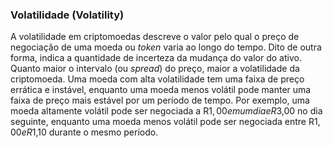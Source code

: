 ### Volatilidade (Volatility)

A volatilidade em criptomoedas descreve o valor pelo qual o preço de negociação de uma moeda ou _token_ varia ao longo do tempo. Dito de outra forma, indica a quantidade de incerteza da mudança do valor do ativo. Quanto maior o intervalo (ou _spread_) do preço, maior a volatilidade da criptomoeda. Uma moeda com alta volatilidade tem uma faixa de preço errática e instável, enquanto uma moeda menos volátil pode manter uma faixa de preço mais estável por um período de tempo. Por exemplo, uma moeda altamente volátil pode ser negociada a R$1,00 em um dia e R$3,00 no dia seguinte, enquanto uma moeda menos volátil pode ser negociada entre R$1,00 e R$1,10 durante o mesmo período.